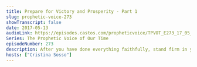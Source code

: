 ```yaml
---
title: Prepare for Victory and Prosperity - Part 1
slug: prophetic-voice-273
showTranscript: false
date: 2017-05-13
audioLink: https://episodes.castos.com/propheticvoice/TPVOT_E273_17_05_13-14_Prepare_for_Victory_and_Prosperity_p1.mp3
Series: The Prophetic Voice of Our Time
episodeNumber: 273
description: After you have done everything faithfully, stand firm in your faith.
hosts: ["Cristina Sosso"]
---
```

